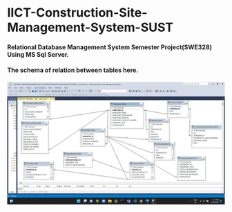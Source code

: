 # IICT-Construction-Site-Management-System-SUST
<h4>Relational Database Management System Semester Project(SWE328) Using MS Sql Server.</h4>
<h4>The schema of relation between tables here.</h4>

<img src="Images/Schema.png">


